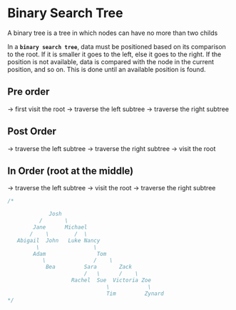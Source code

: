 # Binary Search Tree

A binary tree is a tree in which nodes can have no more than two childs

In a **`binary search tree`**, data must be positioned based on its comparison to the root. If it is smaller it goes to the left, else it goes to the right. If the position is not available, data is compared with the node in the current position, and so on. This is done until an available position is found.

## Pre order

-> first visit the root
-> traverse the left subtree
-> traverse the right subtree

## Post Order

-> traverse the left subtree
-> traverse the right subtree
-> visit the root

## In Order (root at the middle)

-> traverse the left subtree
-> visit the root
-> traverse the right subtree

```js
/*

             Josh
          /       \
        Jane      Michael
       /    \        /  \
   Abigail  John   Luke Nancy
         \                 \ 
        Adam                Tom
           \               /    \ 
            Bea         Sara       Zack
                        /   \      /    \ 
                    Rachel  Sue  Victoria Zoe
                               \            \
                               Tim         Zynard                                
*/
```
